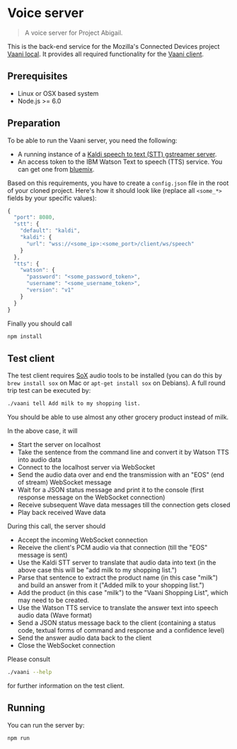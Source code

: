 # Voice server

> A voice server for Project Abigail.

This is the back-end service for the Mozilla's Connected Devices project [Vaani local](https://wiki.mozilla.org/Vaani).
It provides all required functionality for the [Vaani client](https://github.com/mozilla/vaani.client).

Prerequisites
-----------
- Linux or OSX based system
- Node.js >= 6.0

Preparation
-----------
To be able to run the Vaani server, you need the following:
- A running instance of a [Kaldi speech to text (STT) gstreamer server](https://github.com/alumae/kaldi-gstreamer-server).
- An access token to the IBM Watson Text to speech (TTS) service. You can get one from [bluemix](https://bluemix.net).

Based on this requirements, you have to create a ```config.json``` file in the root of your cloned project. Here's how it should look like (replace all ```<some_*>``` fields by your specific values):

``` javascript
{
  "port": 8080,
  "stt": {
    "default": "kaldi",
    "kaldi": {
      "url": "wss://<some_ip>:<some_port>/client/ws/speech"
    }
  },
  "tts": {
    "watson": {
      "password": "<some_password_token>",
      "username": "<some_username_token>",
      "version": "v1"
    }
  }
}
```

Finally you should call
``` sh
npm install
```

Test client
-----------
The test client requires [SoX](http://sox.sourceforge.net/) audio tools to be installed (you can do this by ```brew install sox``` on Mac or ```apt-get install sox``` on Debians).
A full round trip test can be executed by:
``` sh
./vaani tell Add milk to my shopping list.
```
You should be able to use almost any other grocery product instead of milk.

In the above case, it will
- Start the server on localhost
- Take the sentence from the command line and convert it by Watson TTS into audio data
- Connect to the localhost server via WebSocket
- Send the audio data over and end the transmission with an "EOS" (end of stream) WebSocket message
- Wait for a JSON status message and print it to the console (first response message on the WebSocket connection)
- Receive subsequent Wave data messages till the connection gets closed
- Play back received Wave data

During this call, the server should
- Accept the incoming WebSocket connection
- Receive the client's PCM audio via that connection (till the "EOS" message is sent)
- Use the Kaldi STT server to translate that audio data into text (in the above case this will be "add milk to my shopping list.")
- Parse that sentence to extract the product name (in this case "milk") and build an answer from it ("Added milk to your shopping list.")
- Add the product (in this case "milk") to the "Vaani Shopping List", which may need to be created.
- Use the Watson TTS service to translate the answer text into speech audio data (Wave format)
- Send a JSON status message back to the client (containing a status code, textual forms of command and response and a confidence level)
- Send the answer audio data back to the client
- Close the WebSocket connection

Please consult
``` sh
./vaani --help
```
for further information on the test client.

Running
-------
You can run the server by:
``` sh
npm run
```

